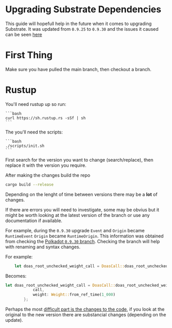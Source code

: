 # Upgrading Substrate Dependencies

This guide will hopefull help in the future when it comes to upgrading Substrate. It was updated from `0.9.25` to `0.9.30` and the issues it caused can be seen [here](https://github.com/digicatapult/dscp-node/pull/91/files)

# First Thing

Make sure you have pulled the main branch, then checkout a branch.

# Rustup

You'll need rustup up so run:

    ```bash
    curl https://sh.rustup.rs -sSf | sh
    ```

The you'll need the scripts:

    ```bash
    ./scripts/init.sh
    ```

First search for the version you want to change (search/replace), then replace it with the version you require.

After making the changes build the repo

```bash
cargo build --release
```

Depending on the lenght of time between versions there may be a **lot** of changes.

If there are errors you will need to investigate, some may be obvius but it might be worth looking at the latest version of the branch or use any documentation if available.

For example, during the `0.9.30` upgrade `Event` and `Origin` became `RuntimeEvent`
`Origin` became `RuntimeOrigin`. This information was
obtained from checking the [Polkadot `0.9.30` branch](https://github.com/paritytech/substrate/tree/polkadot-v0.9.31). Checking the branch will help with renaming and syntax changes.

For example:

```rust
    let doas_root_unchecked_weight_call = DoasCall::doas_root_unchecked_weight { call, weight: 1_000 }
```

Becomes:

```rust
let doas_root_unchecked_weight_call = DoasCall::doas_root_unchecked_weight {
            call,
            weight: Weight::from_ref_time(1_000)
        };
```

Perhaps the most [difficult part is the changes to the code](https://github.com/digicatapult/dscp-node/pull/91/files#diff-6d40c1b90e071cdb5271cce23374b2ecae20ab264980fda18a4d4d4c290efca1L66), if you look at the original to the new version there are substancial changes (depending on the update).
